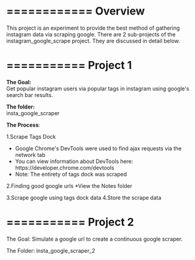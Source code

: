 ============
Overview
============
This project is an experiment to provide the best method of gathering instagram data via scraping google.
There are 2 sub-projects of the instagram_google_scrape project. They are discussed in detail below.


===========
Project 1
===========
<b>The Goal:</b></br>
Get popular instagram users via popular tags in instagram using google's search bar results.</br>

<b>The folder:</b></br>
insta_google_scraper</br>

<b>The Process</b>:</br>

1.Scrape Tags Dock</br>
<ul>
<li>Google Chrome's DevTools were used to find ajax requests via the network tab</li>
<li>You can view information about DevTools here: https://developer.chrome.com/devtools</li>
<li>Note: The entirety of tags dock was scraped</li>
</ul>

2.Finding good google urls
*View the Notes folder

3.Scrape google using tags dock data
4.Store the scrape data

===========
Project 2
===========
The Goal:
Simulate a google url to create a continuous google scraper.

The Folder:
insta_google_scraper_2
		
